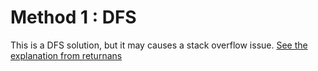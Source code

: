 # Method 1 : DFS
This is a DFS solution, but it may causes a stack overflow issue.
[See the explanation from returnans](https://discuss.leetcode.com/topic/17224/a-really-simple-and-readable-c-solution-only-cost-12ms?page=1)
